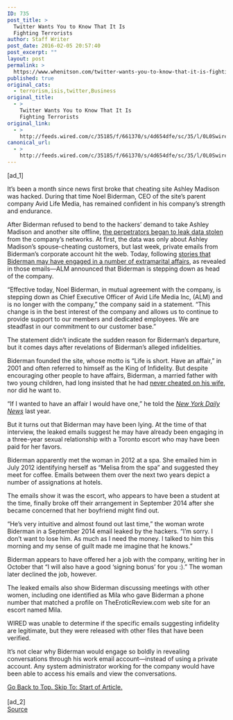 ```yaml
---
ID: 735
post_title: >
  Twitter Wants You to Know That It Is
  Fighting Terrorists
author: Staff Writer
post_date: 2016-02-05 20:57:40
post_excerpt: ""
layout: post
permalink: >
  https://www.whenitson.com/twitter-wants-you-to-know-that-it-is-fighting-terrorists/
published: true
original_cats:
  - terrorism,isis,twitter,Business
original_title:
  - >
    Twitter Wants You to Know That It Is
    Fighting Terrorists
original_link:
  - >
    http://feeds.wired.com/c/35185/f/661370/s/4d654dfe/sc/35/l/0L0Swired0N0C20A160C0A20Ctwitter0Ewants0Eyou0Eto0Eknow0Ethat0Eit0Eis0Efighting0Eterrorists0C/story01.htm
canonical_url:
  - >
    http://feeds.wired.com/c/35185/f/661370/s/4d654dfe/sc/35/l/0L0Swired0N0C20A160C0A20Ctwitter0Ewants0Eyou0Eto0Eknow0Ethat0Eit0Eis0Efighting0Eterrorists0C/story01.htm
---
```

 [ad_1]
<br><div id=""><p>It’s been a month since news first broke that cheating site Ashley Madison was hacked. During that time Noel Biderman, CEO of the site’s parent company Avid Life Media, has remained confident in his company’s strength and endurance.</p>
<p>After Biderman refused to bend to the hackers’ demand to take Ashley Madison and another site offline, <a href="http://www.wired.com/2015/08/happened-hackers-posted-stolen-ashley-madison-data/">the perpetrators began to leak data stolen</a> from the company’s networks. At first, the data was only about Ashley Madison’s spouse-cheating customers, but last week, private emails from Biderman’s corporate account hit the web. Today, following <a href="http://www.nydailynews.com/news/national/leaked-emails-show-ashley-madison-ceo-affairs-report-article-1.2338957">stories that Biderman may have engaged in a number of extramarital affairs</a>, as revealed in those emails—ALM announced that Biderman is stepping down as head of the company.</p>
<p>“Effective today, Noel Biderman, in mutual agreement with the company, is stepping down as Chief Executive Officer of Avid Life Media Inc, (ALM) and is no longer with the company,” the company said in a statement. “This change is in the best interest of the company and allows us to continue to provide support to our members and dedicated employees. We are steadfast in our commitment to our customer base.”</p>
<p>The statement didn’t indicate the sudden reason for Biderman’s departure, but it comes days after revelations of Biderman’s alleged infidelities. </p>
<p>Biderman founded the site, whose motto is “Life is short. Have an affair,” in 2001 and often referred to himself as the King of Infidelity. But despite encouraging other people to have affairs, Biderman, a married father with two young children, had long insisted that he had <a href="http://www.nydailynews.com/life-style/noel-biderman-site-ashley-madison-marrieds-stray-article-1.1642475">never cheated on his wife</a>, nor did he want to.</p>
<p>“If I wanted to have an affair I would have one,” he told the <a href="http://www.nydailynews.com/life-style/noel-biderman-site-ashley-madison-marrieds-stray-article-1.1642475"><em>New York Daily News</em></a> last year. </p>
<p>But it turns out that Biderman may have been lying. At the time of that interview, the leaked emails suggest he may have already been engaging in a three-year sexual relationship with a Toronto escort who may have been paid for her favors. </p>
<p>Biderman apparently met the woman in 2012 at a spa. She emailed him in July 2012 identifying herself as “Melisa from the spa” and suggested they meet for coffee. Emails between them over the next two years depict a number of assignations at hotels.</p>
<p>The emails show it was the escort, who appears to have been a student at the time, finally broke off their arrangement in September 2014 after she became concerned that her boyfriend might find out.</p>
<p>“He’s very intuitive and almost found out last time,” the woman wrote Biderman in a September 2014 email leaked by the hackers. “I’m sorry. I don’t want to lose him. As much as I need the money. I talked to him this morning and my sense of guilt made me imagine that he knows.”</p>
<p>Biderman appears to have offered her a job with the company, writing her in October that “I will also have a good ‘signing bonus’ for you :).” The woman later declined the job, however.</p>
<p>The leaked emails also show Biderman discussing meetings with other women, including one identified as Mila who gave Biderman a phone number that matched a profile on TheEroticReview.com web site for an escort named Mila.</p>
<p>WIRED was unable to determine if the specific emails suggesting infidelity are legitimate, but they were released with other files that have been verified.</p>
<p>It’s not clear why Biderman would engage so boldly in revealing conversations through his work email account—instead of using a private account. Any system administrator working for the company would have been able to access his emails and view the conversations. </p>
							<a class="visually-hidden skip-to-text-link focusable bg-white" href="#start-of-content">Go Back to Top. Skip To: Start of Article.</a>
						</div>
<br>[ad_2]
<br><a href="http://feeds.wired.com/c/35185/f/661370/s/4d654dfe/sc/35/l/0L0Swired0N0C20A160C0A20Ctwitter0Ewants0Eyou0Eto0Eknow0Ethat0Eit0Eis0Efighting0Eterrorists0C/story01.htm">Source </a>